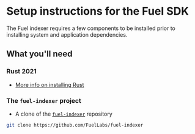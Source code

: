 # Setup instructions for the Fuel SDK

The Fuel indexer requires a few components to be installed prior to installing system and application dependencies.

## What you'll need

### Rust 2021

- [More info on installing Rust](https://doc.rust-lang.org/cargo/getting-started/installation.html)

### The `fuel-indexer` project
- A clone of the [`fuel-indexer`](https://github.com/FuelLabs/fuel-indexer/) repository

```bash
git clone https://github.com/FuelLabs/fuel-indexer
```
